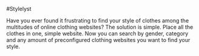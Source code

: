 #Stylelyst

Have you ever found it frustrating to find your style of clothes among the multitudes of online clothing websites?
The solution is simple. Place all the clothes in one, simple website.
Now you can search by gender, category and any amount of preconfigured clothing websites you want to find your style.
